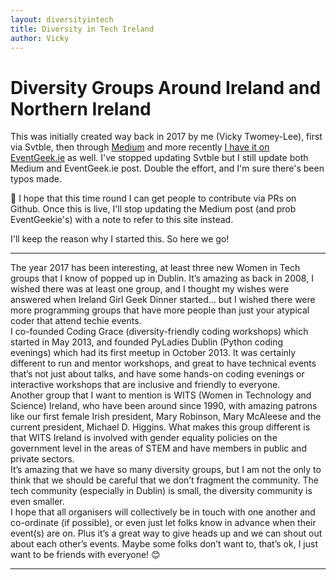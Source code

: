```yaml
---
layout: diversityintech
title: Diversity in Tech Ireland
author: Vicky
---
```

# Diversity Groups Around Ireland and Northern Ireland
This was initially created way back in 2017 by me (Vicky Twomey-Lee), first via Svtble, then through [Medium](https://code.likeagirl.io/the-diversity-in-tech-community-in-dublin-ireland-vicky-twomey-lee-8b24c50ba188) and more recently [I have it on EventGeek.ie](http://www.eventgeek.ie/news-notes/2019/7/9/the-diversity-in-tech-community-in-dublin-amp-ireland-vicky-twomey-lee) as well. I've stopped updating Svtble but I still update both Medium and EventGeek.ie post. Double the effort, and I'm sure there's been typos made. 

🤞 I hope that this time round I can get people to contribute via PRs on Github. Once this is live, I'll stop updating the Medium post (and prob EventGeekie's) with a note to refer to this site instead.

I'll keep the reason why I started this. So here we go!

---

<div class="flex flex-wrap justify-center font-serif text-sm">
    <div class="flex-1 p-5 ">
        <div>
        The year 2017 has been interesting, at least three new Women in Tech groups that I know of popped up in Dublin. It’s amazing as back in 2008, I wished there was at least one group, and I thought my wishes were answered when Ireland Girl Geek Dinner started… but I wished there were more programming groups that have more people than just your atypical coder that attend techie events.
        </div>
        <div>
        I co-founded Coding Grace (diversity-friendly coding workshops) which started in May 2013, and founded PyLadies Dublin (Python coding evenings) which had its first meetup in October 2013. It was certainly different to run and mentor workshops, and great to have technical events that’s not just about talks, and have some hands-on coding evenings or interactive workshops that are inclusive and friendly to everyone.
        </div>
    </div>
    <div class="flex-1 p-5">
        <div>
        Another group that I want to mention is WITS (Women in Technology and Science) Ireland, who have been around since 1990, with amazing patrons like our first female Irish president, Mary Robinson, Mary McAleese and the current president, Michael D. Higgins. What makes this group different is that WITS Ireland is involved with gender equality policies on the government level in the areas of STEM and have members in public and private sectors.
        </div>
        <div>
        It’s amazing that we have so many diversity groups, but I am not the only to think that we should be careful that we don’t fragment the community. The tech community (especially in Dublin) is small, the diversity community is even smaller. 
        </div>
    </div>
</div>
<div class="pl-5 pr--5 text-sm">
    I hope that all organisers will collectively be in touch with one another and co-ordinate (if possible), or even just let folks know in advance when their event(s) are on. Plus it’s a great way to give heads up and we can shout out about each other’s events. Maybe some folks don’t want to, that’s ok, I just want to be friends with everyone! 😊
</div>

---
